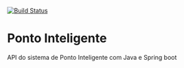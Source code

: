 [![Build Status](https://travis-ci.org/rumayorjohnathan/ponto-inteligente-api.svg?branch=master)](https://travis-ci.org/rumayorjohnathan/ponto-inteligente-api)
# Ponto Inteligente
API do sistema de Ponto Inteligente com Java e Spring boot
